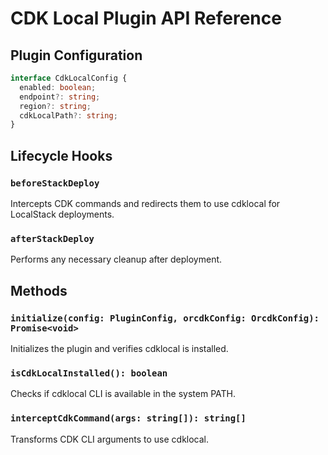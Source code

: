 # CDK Local Plugin API Reference

## Plugin Configuration

```typescript
interface CdkLocalConfig {
  enabled: boolean;
  endpoint?: string;
  region?: string;
  cdkLocalPath?: string;
}
```

## Lifecycle Hooks

### `beforeStackDeploy`
Intercepts CDK commands and redirects them to use cdklocal for LocalStack deployments.

### `afterStackDeploy`
Performs any necessary cleanup after deployment.

## Methods

### `initialize(config: PluginConfig, orcdkConfig: OrcdkConfig): Promise<void>`
Initializes the plugin and verifies cdklocal is installed.

### `isCdkLocalInstalled(): boolean`
Checks if cdklocal CLI is available in the system PATH.

### `interceptCdkCommand(args: string[]): string[]`
Transforms CDK CLI arguments to use cdklocal.

